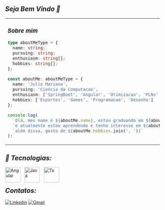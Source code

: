 ## *Seja Bem Vindo 👋*

<table width="80%">
    <tr>
      <td>
        <h3>
          <i>Sobre mim</i>
        </h3>

  ```ts
  type aboutMeType = {
    name: string;
    pursuing: string;
    enthusiasm: string[];
    hobbies: string[];
  };
  
  const aboutMe: aboutMeType = {
    name: 'Julio Mariano',
    pursuing: 'Ciencia da Computacao',
    enthusiasm: ['SpringBoot', 'Angular', 'Otimizacao', 'PLNs' , 'Aprendizado de Maquina', 'English'],
    hobbies: ['Esportes', 'Games', 'Programacao', 'Desenho']
  };
  
  console.log(
    `Olá, meu nome é ${aboutMe.name}, estou graduando em ${aboutMe.pursuing} ` +
    `e atualmente estou aprendendo e tenho interesse em ${aboutMe.enthusiasm.join(', ')}, ` +
    `além disso, gosto de ${aboutMe.hobbies.join(', ')}`
  );

  ```
  </td>
  </tr>
  </table>

## *🤖 Tecnologias:*

<img 
    align="left" 
    alt="Angular"
    title="Angular" 
    width="50px" 
    style="padding-right: 10px;" 
    src="https://cdn.jsdelivr.net/gh/devicons/devicon@latest/icons/angularjs/angularjs-plain.svg" 
/>

<img 
    align="left" 
    alt="Java"
    title="Java" 
    width="50px" 
    style="padding-right: 10px;" 
    src="https://cdn.jsdelivr.net/gh/devicons/devicon@latest/icons/java/java-original-wordmark.svg" 
/>


<img 
    align="left" 
    alt="Ts"
    title="Ts"
    width="50px" 
    style="padding-right: 10px;" 
    src="https://cdn.jsdelivr.net/gh/devicons/devicon@latest/icons/typescript/typescript-original.svg" 
/>
          

<br/>
<br/>

## *Contatos:*

[![Linkedin](https://img.shields.io/badge/LinkedIn-0077B5?style=for-the-badge&logo=linkedin&logoColor=white)](https://www.linkedin.com/in/julio-mariano-a726b6200/)
[![Gmail](https://img.shields.io/badge/Gmail-D14836?style=for-the-badge&logo=gmail&logoColor=white)](mailto:marcianocruzeiri@gmail.com)	

  <!-- ## Estatisticas -->
<!--![Júlio Mariano GitHub stats](https://github-readme-stats.vercel.app/api?username=MarianoJuly&show_icons=true&count_private=true&theme=radical)
![Top Langs](https://github-readme-stats.vercel.app/api/top-langs/?username=MarianoJuly&layout=compact)-->

  <!--#####  Repositorios #####-->
<!--<a href="https://github.com/anuraghazra/github-readme-stats">
  <img align="center" src="https://github-readme-stats.vercel.app/api/pin/?username=anuraghazra&repo=github-readme-stats" />
</a>
<a href="https://github.com/anuraghazra/convoychat">
  <img align="center" src="https://github-readme-stats.vercel.app/api/pin/?username=anuraghazra&repo=convoychat" />
</a>-->
